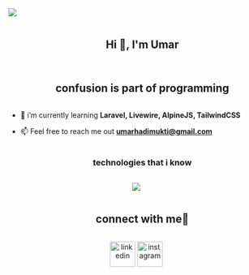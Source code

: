 
<!--horizontal divider(gradiant)-->
<img src="https://user-images.githubusercontent.com/73097560/115834477-dbab4500-a447-11eb-908a-139a6edaec5c.gif">

<!--h1 without bottom border-->
<div id="user-content-toc">
  <ul align="center">
    <summary><h2 style="display: inline-block">Hi 👋, I'm Umar</h2></summary>
  </ul>
</div>


<!--- snake -->
<div align="center">
<!--   <img  src="https://github.com/1999AZZAR/1999AZZAR/blob/main/resources/img/grid-snake.svg"
       alt="snake" /></a> -->
</div>


<!--h2 without bottom border-->
<div id="user-content-toc">
  <ul align="center">
    <summary><h2 style="display: inline-block">confusion is part of programming</h2></summary>
  </ul>
</div>


<!--Intro start-->
- 🌱 i’m currently learning **Laravel, Livewire, AlpineJS, TailwindCSS**

- 📫 Feel free to reach me out **umarhadimukti@gmail.com**
<!--Intro end-->

<!--h1 without bottom border-->
<div id="user-content-toc">
  <ul align="center">
    <summary><h3 style="display: inline-block">technologies that i know</h3></summary>
  </ul>
</div>
<!--tech stack icons-->
<p align="center">
  <a href="https://skillicons.dev">
    <img src="https://skillicons.dev/icons?i=git,php,laravel,js,express,nextjs,nodejs,postman,mongodb,mysql,react,tailwind,bootstrap,ts&perline=14" />
  </a>
</p>


<!-- Connect with me -->
<!--h2 without bottom border-->
<div id="user-content-toc">
  <ul align="center">
    <summary><h2 style="display: inline-block">connect with me🤝</h2></summary>
  </ul>
</div>

<!--icons and links-->
<p align="center">
<a href="https://www.linkedin.com/in/umar-hadi-mukti-5a5564216//" target="blank"><img align="center" src="https://user-images.githubusercontent.com/88904952/234979284-68c11d7f-1acc-4f0c-ac78-044e1037d7b0.png" alt="linkedin" height="50" width="50" /></a>
<a href="https://www.instagram.com/maarumar/" target="blank"><img align="center" src="https://user-images.githubusercontent.com/88904952/234981169-2dd1e58f-4b7e-468c-8213-034ba62156c3.png" alt="instagram" height="50" width="50" /></a>
</p>
